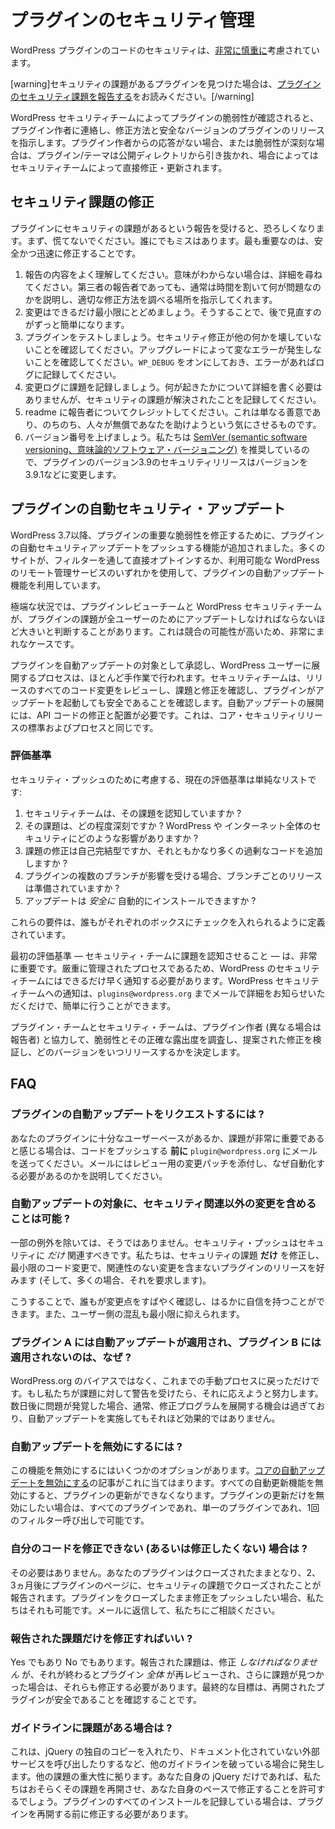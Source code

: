 <!--
# Managing Your Plugin's Security
-->

# プラグインのセキュリティ管理

<!--
The security of code in WordPress plugins is taken [very seriously](https://wordpress.org/about/security/).
-->

WordPress プラグインのコードのセキュリティは、[非常に慎重に](https://wordpress.org/about/security/)考慮されています。

<!--
[warning]If you have found a plugin with a security issue, please read [Reporting Plugin Security Issues](https://developer.wordpress.org/plugins/wordpress-org/plugin-security/reporting-plugin-security-issues/).[/warning]
-->

[warning]セキュリティの課題があるプラグインを見つけた場合は、[プラグインのセキュリティ課題を報告する](https://developer.wordpress.org/plugins/wordpress-org/plugin-security/reporting-plugin-security-issues/)をお読みください。[/warning]

<!--
When a plugin vulnerability is verified by the WordPress Security Team, they contact the plugin author and direct them as to how to fix and release a secure version of the plugin. If there is a lack of response from the plugin author or if the vulnerability is severe, the plugin/theme is pulled from the public directory, and in some cases, fixed and updated directly by the Security Team.
-->

WordPress セキュリティチームによってプラグインの脆弱性が確認されると、プラグイン作者に連絡し、修正方法と安全なバージョンのプラグインのリリースを指示します。プラグイン作者からの応答がない場合、または脆弱性が深刻な場合は、プラグイン/テーマは公開ディレクトリから引き抜かれ、場合によってはセキュリティチームによって直接修正・更新されます。

<!--
## Fixing Security Issues
-->

## セキュリティ課題の修正

<!--
When you receive a report of security issues in your plugins, it can be terrifying. First, don't panic. Everyone makes mistakes. What matters most is fixing it safely and promptly.
-->

プラグインにセキュリティの課題があるという報告を受けると、恐ろしくなります。まず、慌てないでください。誰にでもミスはあります。最も重要なのは、安全かつ迅速に修正することです。

<!--
1. Make sure you understand the report. If you're not sure what it means, ask for details. Even third-party reporters are usually willing to take the time to explain what's wrong and direct you where to research a proper fix.
2. Keep your changes as small as possible. This will make it much easier for you to review later on.
3. Test your plugin. Make sure the security fix doesn't break anything else. Make sure upgrading doesn't cause weird errors. Keep `WP_DEBUG` on and log any errors.
4. Document the issue in your change log. You don't need to include details on exactly what happened, but do document that a security issue was resolved.
5. Credit the reporter in your readme. This is just nice, and makes people more inclined to help you for free later on.
6. Bump your version number. We recommend [SemVer](https://semver.org/), so a security release for version 3.9 of your plugin would change the version to 3.9.1 and so on.
-->

1. 報告の内容をよく理解してください。意味がわからない場合は、詳細を尋ねてください。第三者の報告者であっても、通常は時間を割いて何が問題なのかを説明し、適切な修正方法を調べる場所を指示してくれます。
2. 変更はできるだけ最小限にとどめましょう。そうすることで、後で見直すのがずっと簡単になります。
3. プラグインをテストしましょう。セキュリティ修正が他の何かを壊していないことを確認してください。アップグレードによって変なエラーが発生しないことを確認してください。`WP_DEBUG` をオンにしておき、エラーがあればログに記録してください。
4. 変更ログに課題を記録しましょう。何が起きたかについて詳細を書く必要はありませんが、セキュリティの課題が解決されたことを記録してください。
5. readme に報告者についてクレジットしてください。これは単なる善意であり、のちのち、人々が無償であなたを助けようという気にさせるものです。
6. バージョン番号を上げましょう。私たちは [SemVer (semantic software versioning、意味論的ソフトウェア・バージョニング)](https://semver.org/) を推奨しているので、プラグインのバージョン3.9のセキュリティリリースはバージョンを3.9.1などに変更します。

<!--
## Automatic Plugin Security Updates
-->

## プラグインの自動セキュリティ・アップデート

<!--
Since WordPress 3.7, we have had the ability to push automatic security updates for plugins to fix critical vulnerabilities in plugins. Many sites have made use of the plugin automatic updates functionality, either by opting in directly through filters, or by using one of the many remote management services for WordPress that are available.
-->

WordPress 3.7以降、プラグインの重要な脆弱性を修正するために、プラグインの自動セキュリティアップデートをプッシュする機能が追加されました。多くのサイトが、フィルターを通して直接オプトインするか、利用可能な WordPress のリモート管理サービスのいずれかを使用して、プラグインの自動アップデート機能を利用しています。

<!--
In extreme situations, the Plugin Review Team and the WordPress Security Team may determine a plugin issue is great enough that it must be updated for all users. This is exceptionally rare, as the potential for conflicts is high.
-->

極端な状況では、プラグインレビューチームと WordPress セキュリティチームが、プラグインの課題が全ユーザーのためにアップデートしなければならないほど大きいと判断することがあります。これは競合の可能性が高いため、非常にまれなケースです。

<!--
The process of approving a plugin for an automatic update, and rolling it out to WordPress users, is highly manual. The security team reviews all code changes in the release, verifies the issue and the fix, and confirms the plugin is safe to trigger an update. Rolling out an automatic update requires modification and deployment of the API code. This is the same standard and process for a core security release.
-->

プラグインを自動アップデートの対象として承認し、WordPress ユーザーに展開するプロセスは、ほとんど手作業で行われます。セキュリティチームは、リリースのすべてのコード変更をレビューし、課題と修正を確認し、プラグインがアップデートを起動しても安全であることを確認します。自動アップデートの展開には、API コードの修正と配置が必要です。これは、コア・セキュリティリリースの標準およびプロセスと同じです。

<!--
### Criteria
-->

### 評価基準

<!--
The current criteria we take into consideration for a security push is a simple list:
-->

セキュリティ・プッシュのために考慮する、現在の評価基準は単純なリストです:

<!--
1. Has the security team been made aware of the issue?
2. How severe is the issue? What impact would it have on the security of a WordPress install, and the greater internet?
3. Is the fix for the issue self-contained or does it add significant extra superfluous code?
4. If multiple branches of the plugin are affected, has a release per branch been prepared?
5. Can the update be _safely_ installed automatically?
-->

1. セキュリティチームは、その課題を認知していますか ?
2. その課題は、どの程度深刻ですか ? WordPress や インターネット全体のセキュリティにどのような影響がありますか ?
3. 課題の修正は自己完結型ですか、それともかなり多くの過剰なコードを追加しますか ?
4. プラグインの複数のブランチが影響を受ける場合、ブランチごとのリリースは準備されていますか ?
5. アップデートは _安全に_ 自動的にインストールできますか ?

<!--
These requirements are defined in a way that anyone should be able to tick each box.
-->

これらの要件は、誰もがそれぞれのボックスにチェックを入れられるように定義されています。

<!--
The first criterion — making the security team aware of the issue — is critical. Since it's a tightly controlled process, the WordPress security team needs to be notified as early as possible. Letting us know is as simple as emailing us at `plugins@wordpress.org` with the details.
-->

最初の評価基準 — セキュリティ・チームに課題を認知させること — は、非常に重要です。厳重に管理されたプロセスであるため、WordPress のセキュリティチームにはできるだけ早く通知する必要があります。WordPress セキュリティチームへの通知は、`plugins@wordpress.org` までメールで詳細をお知らせいただくだけで、簡単に行うことができます。

<!--
The plugin and security teams will work with the plugin author (and the reporter, if different) to study the vulnerability and its exact exposure, verify the proposed fix, and determine what versions will be released and when.
-->

プラグイン・チームとセキュリティ・チームは、プラグイン作者 (異なる場合は報告者) と協力して、脆弱性とその正確な露出度を調査し、提案された修正を検証し、どのバージョンをいつリリースするかを決定します。

<!--
## FAQ
-->

## FAQ

<!--
### How do I request my plugin be automatically updated?
-->

### プラグインの自動アップデートをリクエストするには ?

<!--
If you feel your plugin has a large enough user base or the issue is of great significance, email `plugin@wordpress.org` **before** you push the code. Include a patch of the changes for review in the email, and explain why you feel this should be automated.
-->

あなたのプラグインに十分なユーザーベースがあるか、課題が非常に重要であると感じる場合は、コードをプッシュする **前に** `plugin@wordpress.org` にメールを送ってください。メールにはレビュー用の変更パッチを添付し、なぜ自動化する必要があるのかを説明してください。

<!--
### Can I include changes besides the security related ones for automated updates?
-->

### 自動アップデートの対象に、セキュリティ関連以外の変更を含めることは可能 ?

<!--
With few exceptions, no. A security push should _only_ be security related. We prefer (and many times require) plugin releases which fix **only** the security issue, with minimal code changes and with no unrelated changes.
-->

一部の例外を除いては、そうではありません。セキュリティ・プッシュはセキュリティに _だけ_ 関連すべきです。私たちは、セキュリティの課題 **だけ** を修正し、最小限のコード変更で、関連性のない変更を含まないプラグインのリリースを好みます (そして、多くの場合、それを要求します)。

<!--
This allows everyone to review the changes quickly and to be far more confident in them. Also it means there is a minimal amount of disruption on the part of the users.
-->

こうすることで、誰もが変更点をすばやく確認し、はるかに自信を持つことができます。また、ユーザー側の混乱も最小限に抑えられます。

<!--
### Why did plugin A get a automatic update, but plugin B didn't?
-->

### プラグイン A には自動アップデートが適用され、プラグイン B には適用されないのは、なぜ ?

<!--
It's not bias from WordPress.org, it's just a throwback to the manual process we've been using. If we're alerted to an issue, we'll work to handle it. If we find out several days later, the window of opportunity to get the fix rolled out has usually passed and it won't be as effective.
-->

WordPress.org のバイアスではなく、これまでの手動プロセスに戻っただけです。もし私たちが課題に対して警告を受けたら、それに応えようと努力します。数日後に問題が発覚した場合、通常、修正プログラムを展開する機会は過ぎており、自動アップデートを実施してもそれほど効果的ではありません。

<!--
### How can I disable automatic updates?
-->

### 自動アップデートを無効にするには ?

<!--
There are several options to disable this functionality. The article for [disabling core automatic updates](https://make.wordpress.org/core/2013/10/25/the-definitive-guide-to-disabling-auto-updates-in-wordpress-3-7/) applies here. Anything that disables all automatic update functionality will prevent plugin updates. If you only wish to disable plugin updates, whether for all plugins or a single plugin, you can do so with a single filter call.
-->

この機能を無効にするにはいくつかのオプションがあります。[コアの自動アップデートを無効にする](https://make.wordpress.org/core/2013/10/25/the-definitive-guide-to-disabling-auto-updates-in-wordpress-3-7/)の記事がこれに当てはまります。すべての自動更新機能を無効にすると、プラグインの更新ができなくなります。プラグインの更新だけを無効にしたい場合は、すべてのプラグインであれ、単一のプラグインであれ、1回のフィルター呼び出しで可能です。

<!--
### What if I can't (or don't want to) fix my code?
-->

### 自分のコードを修正できない (あるいは修正したくない) 場合は ?

<!--
You don't have to. Your plugin will remain closed and, after 2 or 3 months, the plugin page will report that it was closed for security issues. If you want to push a fix but keep the plugin closed, we can do that too. Just reply to the email and talk to us.
-->

その必要はありません。あなたのプラグインはクローズされたままとなり、2、3ヵ月後にプラグインのページに、セキュリティの課題でクローズされたことが報告されます。プラグインをクローズしたまま修正をプッシュしたい場合、私たちはそれも可能です。メールに返信して、私たちにご相談ください。

<!--
### Do I only have to fix the reported issue?
-->

### 報告された課題だけを修正すればいい ?

<!--
Yes and no. You _do_ have to fix the issues reported, but when you're done, the _entire_ plugin is re-reviewed, and if more issues are found, you'll be required to fix those as well. The ultimate goal is to make sure the reopened plugin is safe.
-->

Yes でもあり No でもあります。報告された課題は、修正 _しなければなりません_ が、それが終わるとプラグイン _全体_ が再レビューされ、さらに課題が見つかった場合は、それらも修正する必要があります。最終的な目標は、再開されたプラグインが安全であることを確認することです。

<!--
### What if I have guideline issues?
-->

### ガイドラインに課題がある場合は ?

<!--
This comes up when people are breaking other guidelines like including their own copy of jQuery or making undocumented external service calls. It depends on the severity of the other issues. If it's just your own jQuery, we'll likely let it be reopened and allow you to fix that at your own pace. If you're logging all installs of your plugins, you'll be required to correct that before we reopen the plugin.
-->

これは、jQuery の独自のコピーを入れたり、ドキュメント化されていない外部サービスを呼び出したりするなど、他のガイドラインを破っている場合に発生します。他の課題の重大性に拠ります。あなた自身の jQuery だけであれば、私たちはおそらくその課題を再開させ、あなた自身のペースで修正することを許可するでしょう。プラグインのすべてのインストールを記録している場合は、プラグインを再開する前に修正する必要があります。
